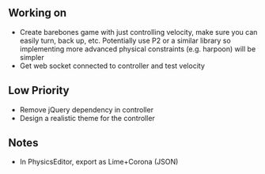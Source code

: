 ## Working on ##
- Create barebones game with just controlling velocity, make sure you can
easily turn, back up, etc. Potentially use P2 or a similar library so implementing
more advanced physical constraints (e.g. harpoon) will be simpler
- Get web socket connected to controller and test velocity

## Low Priority ##
- Remove jQuery dependency in controller
- Design a realistic theme for the controller

## Notes ##
- In PhysicsEditor, export as Lime+Corona (JSON)
